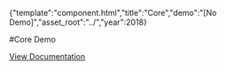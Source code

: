 {"template":"component.html","title":"Core","demo":"[No Demo]","asset_root":"../","year":2018}

 #Core Demo
<p class="back_link"><a href="https://formstone.it/components/core">View Documentation</a></p>